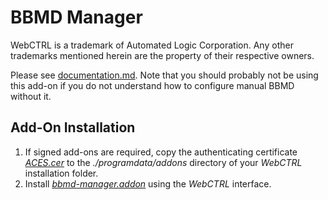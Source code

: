 # BBMD Manager

WebCTRL is a trademark of Automated Logic Corporation. Any other trademarks mentioned herein are the property of their respective owners.

Please see [documentation.md](./root/webapp/documentation.md). Note that you should probably not be using this add-on if you do not understand how to configure manual BBMD without it.

## Add-On Installation

1. If signed add-ons are required, copy the authenticating certificate [*ACES.cer*](https://github.com/automatic-controls/addon-dev-script/blob/main/ACES.cer?raw=true) to the *./programdata/addons* directory of your *WebCTRL* installation folder.
2. Install [*bbmd-manager.addon*](https://github.com/automatic-controls/bbmd-manager/releases/latest/download/bbmd-manager.addon) using the *WebCTRL* interface.